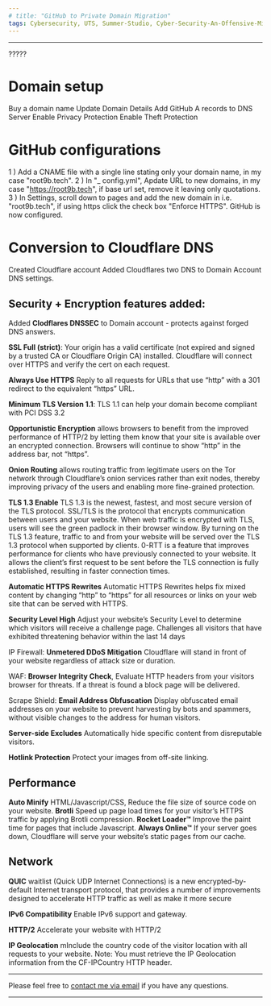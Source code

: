 ```yaml
---
# title: "GitHub to Private Domain Migration"
tags: Cybersecurity, UTS, Summer-Studio, Cyber-Security-An-Offensive-Mindset, Domain-Migration
---
```

___
?????

# Domain setup
Buy a domain name
Update Domain Details
Add GitHub A records to DNS Server
Enable Privacy Protection
Enable Theft Protection

# GitHub configurations
  1 ) Add a CNAME file with a single line stating only your domain name, in my case "root9b.tech".
  2 ) In "_ config.yml", Apdate URL to new domains, in my case "https://root9b.tech", if base url set, remove it leaving only quotations.
  3 ) In Settings, scroll down to pages and add the new domain in i.e. "root9b.tech", if using https click the check box "Enforce HTTPS".
GitHub is now configured.


# Conversion to Cloudflare DNS
Created Cloudflare account
Added Cloudflares two DNS to Domain Account DNS settings.

## Security + Encryption features added:
Added **Clodflares DNSSEC** to Domain account - protects against forged DNS answers.

**SSL Full (strict)**: Your origin has a valid certificate (not expired and signed by a trusted CA or Cloudflare Origin CA) installed. Cloudflare will connect over HTTPS and verify the cert on each request.

**Always Use HTTPS** Reply to all requests for URLs that use “http” with a 301 redirect to the equivalent “https” URL.

**Minimum TLS Version 1.1**: TLS 1.1 can help your domain become compliant with PCI DSS 3.2

**Opportunistic Encryption** allows browsers to benefit from the improved performance of HTTP/2 by letting them know that your site is available over an encrypted connection. Browsers will continue to show “http” in the address bar, not “https”.

**Onion Routing** allows routing traffic from legitimate users on the Tor network through Cloudflare’s onion services rather than exit nodes, thereby improving privacy of the users and enabling more fine-grained protection.

**TLS 1.3 Enable** TLS 1.3 is the newest, fastest, and most secure version of the TLS protocol. SSL/TLS is the protocol that encrypts communication between users and your website. When web traffic is encrypted with TLS, users will see the green padlock in their browser window. By turning on the TLS 1.3 feature, traffic to and from your website will be served over the TLS 1.3 protocol when supported by clients. 0-RTT is a feature that improves performance for clients who have previously connected to your website. It allows the client’s first request to be sent before the TLS connection is fully established, resulting in faster connection times.

**Automatic HTTPS Rewrites** Automatic HTTPS Rewrites helps fix mixed content by changing “http” to “https” for all resources or links on your web site that can be served with HTTPS.

**Security Level High**
Adjust your website’s Security Level to determine which visitors will receive a challenge page. Challenges all visitors that have exhibited threatening behavior within the last 14 days

IP Firewall:
**Unmetered DDoS Mitigation** Cloudflare will stand in front of your website regardless of attack size or duration.

WAF:
**Browser Integrity Check**, Evaluate HTTP headers from your visitors browser for threats. If a threat is found a block page will be delivered.

Scrape Shield:
**Email Address Obfuscation** Display obfuscated email addresses on your website to prevent harvesting by bots and spammers, without visible changes to the address for human visitors.

**Server-side Excludes** Automatically hide specific content from disreputable visitors.

**Hotlink Protection** Protect your images from off-site linking.


## Performance
**Auto Minify** HTML/Javascript/CSS, Reduce the file size of source code on your website.
**Brotli** Speed up page load times for your visitor’s HTTPS traffic by applying Brotli compression.
**Rocket Loader™** Improve the paint time for pages that include Javascript.
**Always Online™** If your server goes down, Cloudflare will serve your website’s static pages from our cache.



## Network
**QUIC** waitlist (Quick UDP Internet Connections) is a new encrypted-by-default Internet transport protocol, that provides a number of improvements designed to accelerate HTTP traffic as well as make it more secure

**IPv6 Compatibility** Enable IPv6 support and gateway.

**HTTP/2** Accelerate your website with HTTP/2

**IP Geolocation** mInclude the country code of the visitor location with all requests to your website. Note: You must retrieve the IP Geolocation information from the CF-IPCountry HTTP header.

---
Please feel free to [contact me via email](mailto:mitchell.l.tuck@student.uts.edu.au) if you have any questions.

<!--more-->

---
